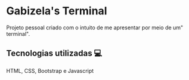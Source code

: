 # Gabizela's Terminal
Projeto pessoal criado com o intuito de me apresentar por meio de um" terminal".

## Tecnologias utilizadas 💻
HTML, CSS, Bootstrap e Javascript
